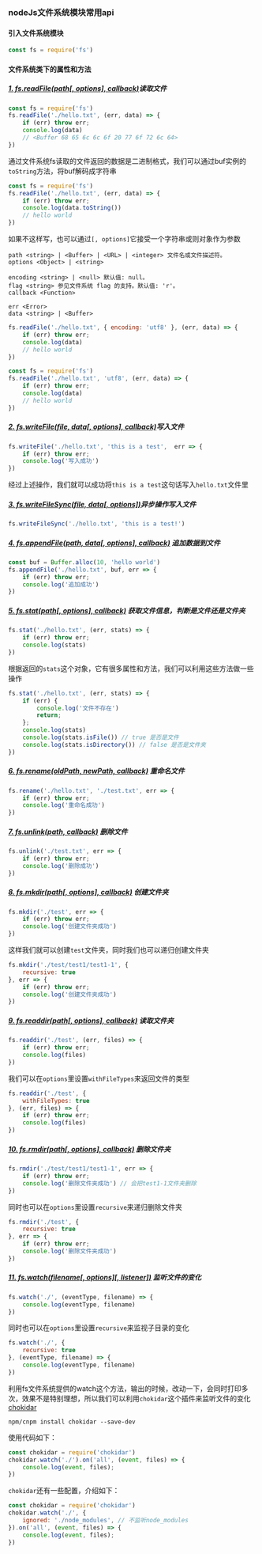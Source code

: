 ### nodeJs文件系统模块常用api

#### 引入文件系统模块
```js
const fs = require('fs')
```

#### 文件系统类下的属性和方法

##### [1. fs.readFile(path[, options], callback)](http://nodejs.cn/api/fs.html#fs_fs_readfile_path_options_callback)读取文件

```js
const fs = require('fs')
fs.readFile('./hello.txt', (err, data) => {
    if (err) throw err;
    console.log(data)
    // <Buffer 68 65 6c 6c 6f 20 77 6f 72 6c 64>
})
```
通过文件系统fs读取的文件返回的数据是二进制格式，我们可以通过buf实例的`toString`方法，将buf解码成字符串
```js
const fs = require('fs')
fs.readFile('./hello.txt', (err, data) => {
    if (err) throw err;
    console.log(data.toString())
    // hello world
})
```
如果不这样写，也可以通过`[, options]`它接受一个字符串或则对象作为参数
```
path <string> | <Buffer> | <URL> | <integer> 文件名或文件描述符。
options <Object> | <string>

encoding <string> | <null> 默认值: null。
flag <string> 参见文件系统 flag 的支持。默认值: 'r'。
callback <Function>

err <Error>
data <string> | <Buffer>
```
```js
fs.readFile('./hello.txt', { encoding: 'utf8' }, (err, data) => {
    if (err) throw err;
    console.log(data)
    // hello world
})
```
```js
const fs = require('fs')
fs.readFile('./hello.txt', 'utf8', (err, data) => {
    if (err) throw err;
    console.log(data)
    // hello world
})
```

##### [2. fs.writeFile(file, data[, options], callback)](http://nodejs.cn/api/fs.html#fs_fs_writefile_file_data_options_callback)写入文件

```js
fs.writeFile('./hello.txt', 'this is a test',  err => {
    if (err) throw err;
    console.log('写入成功')
})
```
经过上述操作，我们就可以成功将`this is a test`这句话写入`hello.txt`文件里

##### [3. fs.writeFileSync(file, data[, options])](http://nodejs.cn/api/fs.html#fs_fs_writefilesync_file_data_options)异步操作写入文件

```js
fs.writeFileSync('./hello.txt', 'this is a test!')
```

##### [4. fs.appendFile(path, data[, options], callback)](http://nodejs.cn/api/fs.html#fs_fs_appendfile_path_data_options_callback) 追加数据到文件

```js
const buf = Buffer.alloc(10, 'hello world')
fs.appendFile('./hello.txt', buf, err => {
    if (err) throw err;
    console.log('追加成功')
})
```

##### [5. fs.stat(path[, options], callback)](http://nodejs.cn/api/fs.html#fs_fs_stat_path_options_callback) 获取文件信息，判断是文件还是文件夹

```js
fs.stat('./hello.txt', (err, stats) => {
    if (err) throw err;
    console.log(stats)
})
```
根据返回的`stats`这个对象，它有很多属性和方法，我们可以利用这些方法做一些操作
```js
fs.stat('./hello.txt', (err, stats) => {
    if (err) {
        console.log('文件不存在')
        return;
    };
    console.log(stats)
    console.log(stats.isFile()) // true 是否是文件
    console.log(stats.isDirectory()) // false 是否是文件夹
})
```

##### [6. fs.rename(oldPath, newPath, callback)](http://nodejs.cn/api/fs.html#fs_fs_rename_oldpath_newpath_callback) 重命名文件

```js
fs.rename('./hello.txt', './test.txt', err => {
    if (err) throw err;
    console.log('重命名成功')
})
```

##### [7. fs.unlink(path, callback)](http://nodejs.cn/api/fs.html#fs_fs_unlink_path_callback) 删除文件

```js
fs.unlink('./test.txt', err => {
    if (err) throw err;
    console.log('删除成功')
})
```

##### [8. fs.mkdir(path[, options], callback)](http://nodejs.cn/api/fs.html#fs_fs_mkdir_path_options_callback) 创建文件夹

```js
fs.mkdir('./test', err => {
    if (err) throw err;
    console.log('创建文件夹成功')
})
```
这样我们就可以创建`test`文件夹，同时我们也可以递归创建文件夹
```js
fs.mkdir('./test/test1/test1-1', {
    recursive: true
}, err => {
    if (err) throw err;
    console.log('创建文件夹成功')
})
```

##### [9. fs.readdir(path[, options], callback)](http://nodejs.cn/api/fs.html#fs_fs_readdir_path_options_callback) 读取文件夹

```js
fs.readdir('./test', (err, files) => {
    if (err) throw err;
    console.log(files)
})
```
我们可以在`options`里设置`withFileTypes`来返回文件的类型
```js
fs.readdir('./test', {
    withFileTypes: true
}, (err, files) => {
    if (err) throw err;
    console.log(files)
})
```

##### [10. fs.rmdir(path[, options], callback)](http://nodejs.cn/api/fs.html#fs_fs_rmdir_path_options_callback) 删除文件夹

```js
fs.rmdir('./test/test1/test1-1', err => {
    if (err) throw err;
    console.log('删除文件夹成功') // 会把test1-1文件夹删除
})
```
同时也可以在`options`里设置`recursive`来递归删除文件夹
```js
fs.rmdir('./test', {
    recursive: true
}, err => {
    if (err) throw err;
    console.log('删除文件夹成功')
})
```

##### [11. fs.watch(filename[, options][, listener])](http://nodejs.cn/api/fs.html#fs_fs_watch_filename_options_listener) 监听文件的变化

```js
fs.watch('./', (eventType, filename) => {
    console.log(eventType, filename)
})
```
同时也可以在`options`里设置`recursive`来监视子目录的变化
```js
fs.watch('./', {
    recursive: true
}, (eventType, filename) => {
    console.log(eventType, filename)
})
```
利用fs文件系统提供的watch这个方法，输出的时候，改动一下，会同时打印多次，效果不是特别理想，所以我们可以利用`chokidar`这个插件来监听文件的变化<br>
[chokidar](https://www.npmjs.com/package/chokidar)
```
npm/cnpm install chokidar --save-dev
```
使用代码如下：
```js
const chokidar = require('chokidar')
chokidar.watch('./').on('all', (event, files) => {
    console.log(event, files);
})
```
`chokidar`还有一些配置，介绍如下：
```js
const chokidar = require('chokidar')
chokidar.watch('./', {
    ignored: './node_modules', // 不监听node_modules
}).on('all', (event, files) => {
    console.log(event, files);
})
```

